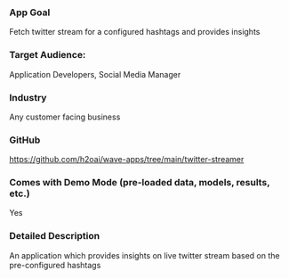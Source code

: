 ### App Goal
Fetch twitter stream for a configured hashtags and provides insights

### Target Audience:
Application Developers, Social Media Manager

### Industry
Any customer facing business 

### GitHub
https://github.com/h2oai/wave-apps/tree/main/twitter-streamer

### Comes with Demo Mode (pre-loaded data, models, results, etc.)
Yes

### Detailed Description
An application which provides insights on live twitter stream based on the pre-configured hashtags